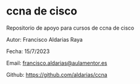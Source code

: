 # ccna de cisco
Repositorio de apoyo para cursos de ccna de cisco

Autor: Francisco Aldarias Raya

Fecha: 15/7/2023

Email: francisco.aldarias@aulamentor.es

Github: https://github.com/aldarias/ccna 
